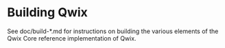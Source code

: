 Building Qwix
================

See doc/build-*.md for instructions on building the various
elements of the Qwix Core reference implementation of Qwix.
